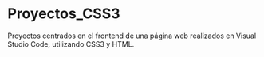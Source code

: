 # Proyectos_CSS3
Proyectos centrados en el frontend de una página web realizados en Visual Studio Code, utilizando CSS3 y HTML.
